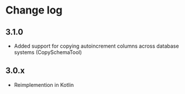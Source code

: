 # Change log

## 3.1.0

- Added support for copying autoincrement columns across database systems (CopySchemaTool)

## 3.0.x

- Reimplemention in Kotlin